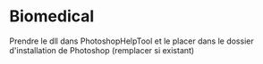 # Biomedical

Prendre le dll dans PhotoshopHelpTool et le placer dans le dossier d'installation de Photoshop
(remplacer si existant)